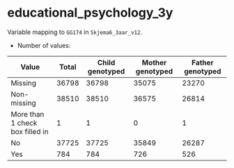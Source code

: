 # educational_psychology_3y
Variable mapping to `GG174` in `Skjema6_3aar_v12`.
- Number of values:

| Value | Total | Child genotyped | Mother genotyped | Father genotyped |
| ----- | ----- | --------------- | ---------------- | ---------------- |
| Missing | 36798 | 36798 | 35075 | 23270 |
| Non-missing | 38510 | 38510 | 36575 | 26814 |
| More than 1 check box filled in | 1 | 1 | 0 |1 |
| No | 37725 | 37725 | 35849 |26287 |
| Yes | 784 | 784 | 726 |526 |



